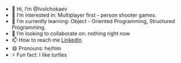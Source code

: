 - 👋 Hi, I’m @IvoIchokaev
- 👀 I’m interested in: Multiplayer first - person shooter games.
- 🌱 I’m currently learning: Object - Oriented Programming, Structured Programming.
- 💞️ I’m looking to collaborate on: nothing right now
- 📫 How to reach me [LinkedIn](https://www.linkedin.com/in/ivo-ichokaev-b5b5b5236/)
- 😄 Pronouns: he/him
- ⚡ Fun fact: I like turtles

<!---
IvoIchokaev/IvoIchokaev is a ✨ special ✨ repository because its `README.md` (this file) appears on your GitHub profile.
You can click the Preview link to take a look at your changes.
--->
